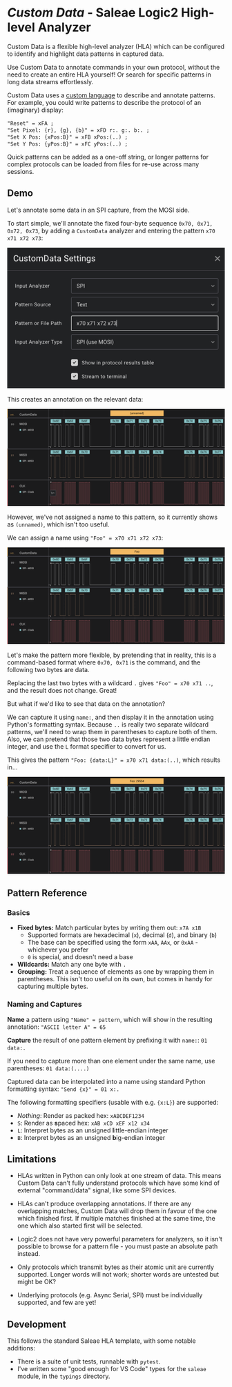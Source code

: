 # _**Custom Data**_ - Saleae Logic2 High-level Analyzer

Custom Data is a flexible high-level analyzer (HLA) which can be configured to identify and
highlight data patterns in captured data.

Use Custom Data to annotate commands in your own protocol, without the need to create an entire HLA
yourself! Or search for specific patterns in long data streams effortlessly.

Custom Data uses a [custom language](#pattern-reference) to describe and annotate patterns. For
example, you could write patterns to describe the protocol of an (imaginary) display:

```
"Reset" = xFA ;
"Set Pixel: {r}, {g}, {b}" = xFD r:. g:. b:. ;
"Set X Pos: {xPos:B}" = xFB xPos:(..) ;
"Set Y Pos: {yPos:B}" = xFC yPos:(..) ;
```

Quick patterns can be added as a one-off string, or longer patterns for complex protocols can be
loaded from files for re-use across many sessions.

## Demo

Let's annotate some data in an SPI capture, from the MOSI side.

To start simple, we'll annotate the fixed four-byte sequence `0x70, 0x71, 0x72, 0x73`, by adding a
`CustomData` analyzer and entering the pattern `x70 x71 x72 x73`:

![The Analyzer Settings window, showing the pattern "x70 x71 x72 x73" entered.](img/settings.png)

This creates an annotation on the relevant data:

![A capture with three channels - MOSI, MISO, and CLK. MOSI has an annotation showing "(unnamed)" for that pattern.](img/steps_1_unnamed.png)

However, we've not assigned a name to this pattern, so it currently shows as `(unnamed)`, which
isn't too useful.

We can assign a name using `"Foo" = x70 x71 x72 x73`:

![The same capture, but with the annotation showing "Foo" instead.](img/steps_2_named.png)

Let's make the pattern more flexible, by pretending that in reality, this is a command-based format
where `0x70, 0x71` is the command, and the following two bytes are data.

Replacing the last two bytes with a wildcard `.` gives `"Foo" = x70 x71 ..`, and the result does not
change. Great!

But what if we'd like to see that data on the annotation?

We can capture it using `name:`, and then display it in the annotation using Python's formatting
syntax. Because `..` is really two separate wildcard patterns, we'll need to wrap them in
parentheses to capture both of them. Also, we can pretend that those two data bytes represent a
little endian integer, and use the `L` format specifier to convert for us.

This gives the pattern `"Foo: {data:L}" = x70 x71 data:(..)`, which results in...

![The same capture, but with the annotation showing "Foo 29554" instead.](img/steps_3_capture.png)

## Pattern Reference

### Basics

- **Fixed bytes:** Match particular bytes by writing them out: `x7A x1B`
  - Supported formats are hexadecimal (`x`), decimal (`d`), and binary (`b`)
  - The base can be specified using the form `xAA`, `AAx`, or `0xAA` - whichever you prefer
  - `0` is special, and doesn't need a base
- **Wildcards:** Match any one byte with `.`
- **Grouping:** Treat a sequence of elements as one by wrapping them in parentheses. This isn't too
  useful on its own, but comes in handy for capturing multiple bytes.

### Naming and Captures

**Name** a pattern using `"Name" = pattern`, which will show in the resulting annotation: `"ASCII letter A" = 65`

**Capture** the result of one pattern element by prefixing it with `name:`: `01 data:.`

If you need to capture more than one element under the same name, use parentheses: `01 data:(....)`

Captured data can be interpolated into a name using standard Python formatting syntax: `"Send {x}" = 01 x:.`

The following formatting specifiers (usable with e.g. `{x:L}`) are supported:

- _Nothing_: Render as packed hex: `xABCDEF1234`
- `S`: Render as **s**paced hex: `xAB xCD xEF x12 x34`
- `L`: Interpret bytes as an unsigned **l**ittle-endian integer
- `B`: Interpret bytes as an unsigned **b**ig-endian integer

## Limitations

- HLAs written in Python can only look at one stream of data. This means Custom Data can't fully
  understand protocols which have some kind of external "command/data" signal, like some SPI
  devices.

- HLAs can't produce overlapping annotations. If there are any overlapping matches, Custom Data will
  drop them in favour of the one which finished first. If multiple matches finished at the same
  time, the one which also started first will be selected.

- Logic2 does not have very powerful parameters for analyzers, so it isn't possible to browse for a
  pattern file - you must paste an absolute path instead.

- Only protocols which transmit bytes as their atomic unit are currently supported.
  Longer words will not work; shorter words are untested but might be OK?

- Underlying protocols (e.g. Async Serial, SPI) must be individually supported, and few are yet!

## Development

This follows the standard Saleae HLA template, with some notable additions:

- There is a suite of unit tests, runnable with `pytest`.
- I've written some "good enough for VS Code" types for the `saleae` module, in the `typings`
  directory.

